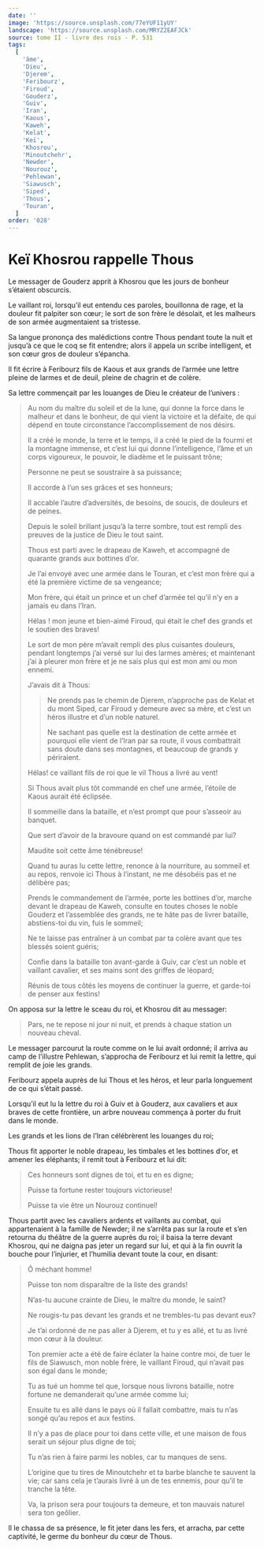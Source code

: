 ```yaml
---
date: ''
image: 'https://source.unsplash.com/77eYUF11yUY'
landscape: 'https://source.unsplash.com/MRYZ2EAFJCk'
source: tome II - livre des rois - P. 531
tags:
  [
    'âme',
    'Dieu',
    'Djerem',
    'Feribourz',
    'Firoud',
    'Gouderz',
    'Guiv',
    'Iran',
    'Kaous',
    'Kaweh',
    'Kelat',
    'Keï',
    'Khosrou',
    'Minoutchehr',
    'Newder',
    'Nourouz',
    'Pehlewan',
    'Siawusch',
    'Siped',
    'Thous',
    'Touran',
  ]
order: '028'
---
```


# Keï Khosrou rappelle Thous

Le messager de Gouderz apprit à Khosrou que les jours de bonheur s’étaient obscurcis.

Le vaillant roi, lorsqu’il eut entendu ces paroles, bouillonna de rage, et la douleur fit palpiter son cœur; le sort de son frère le désolait, et les malheurs de son armée augmentaient sa tristesse.

Sa langue prononça des malédictions contre Thous pendant toute la nuit et jusqu’à ce que le coq se fit entendre; alors il appela un scribe intelligent, et son cœur gros de douleur s’épancha.

Il fit écrire à Feribourz fils de Kaous et aux grands de l’armée une lettre pleine de larmes et de deuil, pleine de chagrin et de colère.

Sa lettre commençait par les louanges de Dieu le créateur de l’univers :

> Au nom du maître du soleil et de la lune, qui donne la force dans le malheur et dans le bonheur, de qui vient la victoire et la défaite, de qui dépend en toute circonstance l’accomplissement de nos désirs.
>
> Il a créé le monde, la terre et le temps, il a créé le pied de la fourmi et Ia montagne immense, et c’est lui qui donne l’intelligence, l’âme et un corps vigoureux, le pouvoir, le diadème et le puissant trône;
>
> Personne ne peut se soustraire à sa puissance;
>
> Il accorde à l’un ses grâces et ses honneurs;
>
> Il accable l’autre d’adversités, de besoins, de soucis, de douleurs et de peines.
>
> Depuis le soleil brillant jusqu’à la terre sombre, tout est rempli des preuves de la justice de Dieu le tout saint.
>
> Thous est parti avec le drapeau de Kaweh, et accompagné de quarante grands aux bottines d’or.
>
> Je l’ai envoyé avec une armée dans le Touran, et c’est mon frère qui a été la première victime de sa vengeance;
>
> Mon frère, qui était un prince et un chef d’armée tel qu’il n’y en a jamais eu dans l’Iran.
>
> Hélas ! mon jeune et bien-aimé Firoud, qui était le chef des grands et le soutien des braves!
>
> Le sort de mon père m’avait rempli des plus cuisantes douleurs, pendant longtemps j’ai versé sur lui des larmes amères; et maintenant j’ai à pleurer mon frère et je ne sais plus qui est mon ami ou mon ennemi.
>
> J’avais dit à Thous:
>
> > Ne prends pas le chemin de Djerem, n’approche pas de Kelat et du mont Siped, car Firoud y demeure avec sa mère, et c’est un héros illustre et d’un noble naturel.
> >
> > Ne sachant pas quelle est la destination de cette armée et pourquoi elle vient de l’Iran par sa route, il vous combattrait sans doute dans ses montagnes, et beaucoup de grands y périraient.
>
> Hélas! ce vaillant fils de roi que le vil Thous a livré au vent!
>
> Si Thous avait plus tôt commandé en chef une armée, l’étoile de Kaous aurait été éclipsée.
>
> Il sommeille dans la bataille, et n’est prompt que pour s’asseoir au banquet.
>
> Que sert d’avoir de la bravoure quand on est commandé par lui?
>
> Maudite soit cette âme ténébreuse!
>
> Quand tu auras lu cette lettre, renonce à la nourriture, au sommeil et au repos, renvoie ici Thous à l’instant, ne me désobéis pas et ne délibère pas;
>
> Prends le commandement de l’armée, porte les bottines d’or, marche devant le drapeau de Kaweh, consulte en toutes choses le noble Gouderz et l’assemblée des grands, ne te hâte pas de livrer bataille, abstiens-toi du vin, fuis le sommeil;
>
> Ne te laisse pas entraîner à un combat par ta colère avant que tes blessés soient guéris;
>
> Confie dans la bataille ton avant-garde à Guiv, car c’est un noble et vaillant cavalier, et ses mains sont des griffes de léopard;
>
> Réunis de tous côtés les moyens de continuer la guerre, et garde-toi de penser aux festins!

On apposa sur la lettre le sceau du roi, et Khosrou dit au messager:

> Pars, ne te repose ni jour ni nuit, et prends à chaque station un nouveau cheval.

Le messager parcourut la route comme on le lui avait ordonné; il arriva au camp de l’illustre Pehlewan, s’approcha de Feribourz et lui remit la lettre, qui remplit de joie les grands.

Feribourz appela auprès de lui Thous et les héros, et leur parla longuement de ce qui s’était passé.

Lorsqu’il eut lu la lettre du roi à Guiv et à Gouderz, aux cavaliers et aux braves de cette frontière, un arbre nouveau commença à porter du fruit dans le monde.

Les grands et les lions de l’Iran célébrèrent les louanges du roi;

Thous fit apporter le noble drapeau, les timbales et les bottines d’or, et amener les éléphants; il remit tout à Feribourz et lui dit:

> Ces honneurs sont dignes de toi, et tu en es digne;
>
> Puisse ta fortune rester toujours victorieuse!
>
> Puisse ta vie être un Nourouz continuel!

Thous partit avec les cavaliers ardents et vaillants au combat, qui appartenaient à la famille de Newder; il ne s’arrêta pas sur la route et s’en retourna du théâtre de la guerre auprès du roi; il baisa la terre devant Khosrou, qui ne daigna pas jeter un regard sur lui, et qui à la fin ouvrit la bouche pour l’injurier, et l’humilia devant toute la cour, en disant:

> Ô méchant homme!
>
> Puisse ton nom disparaître de la liste des grands!
>
> N’as-tu aucune crainte de Dieu, le maître du monde, le saint?
>
> Ne rougis-tu pas devant les grands et ne trembles-tu pas devant eux?
>
> Je t’ai ordonné de ne pas aller à Djerem, et tu y es allé, et tu as livré mon cœur à la douleur.
>
> Ton premier acte a été de faire éclater la haine contre moi, de tuer le fils de Siawusch, mon noble frère, le vaillant Firoud, qui n’avait pas son égal dans le monde;
>
> Tu as tué un homme tel que, lorsque nous livrons bataille, notre fortune ne demanderait qu’une armée comme lui;
>
> Ensuite tu es allé dans le pays où il fallait combattre, mais tu n’as songé qu’au repos et aux festins.
>
> Il n’y a pas de place pour toi dans cette ville, et une maison de fous serait un séjour plus digne de toi;
>
> Tu n’as rien à faire parmi les nobles, car tu manques de sens.
>
> L’origine que tu tires de Minoutchehr et ta barbe blanche te sauvent la vie; car sans cela je t’aurais livré à un de tes ennemis, pour qu’il te tranche la tête.
>
> Va, la prison sera pour toujours ta demeure, et ton mauvais naturel sera ton geôlier.

Il le chassa de sa présence, le fit jeter dans les fers, et arracha, par cette captivité, le germe du bonheur du cœur de Thous.
